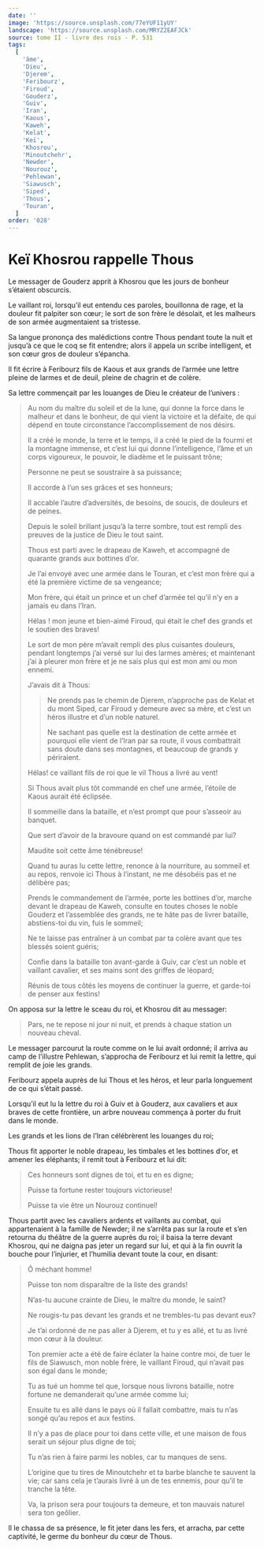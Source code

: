 ```yaml
---
date: ''
image: 'https://source.unsplash.com/77eYUF11yUY'
landscape: 'https://source.unsplash.com/MRYZ2EAFJCk'
source: tome II - livre des rois - P. 531
tags:
  [
    'âme',
    'Dieu',
    'Djerem',
    'Feribourz',
    'Firoud',
    'Gouderz',
    'Guiv',
    'Iran',
    'Kaous',
    'Kaweh',
    'Kelat',
    'Keï',
    'Khosrou',
    'Minoutchehr',
    'Newder',
    'Nourouz',
    'Pehlewan',
    'Siawusch',
    'Siped',
    'Thous',
    'Touran',
  ]
order: '028'
---
```


# Keï Khosrou rappelle Thous

Le messager de Gouderz apprit à Khosrou que les jours de bonheur s’étaient obscurcis.

Le vaillant roi, lorsqu’il eut entendu ces paroles, bouillonna de rage, et la douleur fit palpiter son cœur; le sort de son frère le désolait, et les malheurs de son armée augmentaient sa tristesse.

Sa langue prononça des malédictions contre Thous pendant toute la nuit et jusqu’à ce que le coq se fit entendre; alors il appela un scribe intelligent, et son cœur gros de douleur s’épancha.

Il fit écrire à Feribourz fils de Kaous et aux grands de l’armée une lettre pleine de larmes et de deuil, pleine de chagrin et de colère.

Sa lettre commençait par les louanges de Dieu le créateur de l’univers :

> Au nom du maître du soleil et de la lune, qui donne la force dans le malheur et dans le bonheur, de qui vient la victoire et la défaite, de qui dépend en toute circonstance l’accomplissement de nos désirs.
>
> Il a créé le monde, la terre et le temps, il a créé le pied de la fourmi et Ia montagne immense, et c’est lui qui donne l’intelligence, l’âme et un corps vigoureux, le pouvoir, le diadème et le puissant trône;
>
> Personne ne peut se soustraire à sa puissance;
>
> Il accorde à l’un ses grâces et ses honneurs;
>
> Il accable l’autre d’adversités, de besoins, de soucis, de douleurs et de peines.
>
> Depuis le soleil brillant jusqu’à la terre sombre, tout est rempli des preuves de la justice de Dieu le tout saint.
>
> Thous est parti avec le drapeau de Kaweh, et accompagné de quarante grands aux bottines d’or.
>
> Je l’ai envoyé avec une armée dans le Touran, et c’est mon frère qui a été la première victime de sa vengeance;
>
> Mon frère, qui était un prince et un chef d’armée tel qu’il n’y en a jamais eu dans l’Iran.
>
> Hélas ! mon jeune et bien-aimé Firoud, qui était le chef des grands et le soutien des braves!
>
> Le sort de mon père m’avait rempli des plus cuisantes douleurs, pendant longtemps j’ai versé sur lui des larmes amères; et maintenant j’ai à pleurer mon frère et je ne sais plus qui est mon ami ou mon ennemi.
>
> J’avais dit à Thous:
>
> > Ne prends pas le chemin de Djerem, n’approche pas de Kelat et du mont Siped, car Firoud y demeure avec sa mère, et c’est un héros illustre et d’un noble naturel.
> >
> > Ne sachant pas quelle est la destination de cette armée et pourquoi elle vient de l’Iran par sa route, il vous combattrait sans doute dans ses montagnes, et beaucoup de grands y périraient.
>
> Hélas! ce vaillant fils de roi que le vil Thous a livré au vent!
>
> Si Thous avait plus tôt commandé en chef une armée, l’étoile de Kaous aurait été éclipsée.
>
> Il sommeille dans la bataille, et n’est prompt que pour s’asseoir au banquet.
>
> Que sert d’avoir de la bravoure quand on est commandé par lui?
>
> Maudite soit cette âme ténébreuse!
>
> Quand tu auras lu cette lettre, renonce à la nourriture, au sommeil et au repos, renvoie ici Thous à l’instant, ne me désobéis pas et ne délibère pas;
>
> Prends le commandement de l’armée, porte les bottines d’or, marche devant le drapeau de Kaweh, consulte en toutes choses le noble Gouderz et l’assemblée des grands, ne te hâte pas de livrer bataille, abstiens-toi du vin, fuis le sommeil;
>
> Ne te laisse pas entraîner à un combat par ta colère avant que tes blessés soient guéris;
>
> Confie dans la bataille ton avant-garde à Guiv, car c’est un noble et vaillant cavalier, et ses mains sont des griffes de léopard;
>
> Réunis de tous côtés les moyens de continuer la guerre, et garde-toi de penser aux festins!

On apposa sur la lettre le sceau du roi, et Khosrou dit au messager:

> Pars, ne te repose ni jour ni nuit, et prends à chaque station un nouveau cheval.

Le messager parcourut la route comme on le lui avait ordonné; il arriva au camp de l’illustre Pehlewan, s’approcha de Feribourz et lui remit la lettre, qui remplit de joie les grands.

Feribourz appela auprès de lui Thous et les héros, et leur parla longuement de ce qui s’était passé.

Lorsqu’il eut lu la lettre du roi à Guiv et à Gouderz, aux cavaliers et aux braves de cette frontière, un arbre nouveau commença à porter du fruit dans le monde.

Les grands et les lions de l’Iran célébrèrent les louanges du roi;

Thous fit apporter le noble drapeau, les timbales et les bottines d’or, et amener les éléphants; il remit tout à Feribourz et lui dit:

> Ces honneurs sont dignes de toi, et tu en es digne;
>
> Puisse ta fortune rester toujours victorieuse!
>
> Puisse ta vie être un Nourouz continuel!

Thous partit avec les cavaliers ardents et vaillants au combat, qui appartenaient à la famille de Newder; il ne s’arrêta pas sur la route et s’en retourna du théâtre de la guerre auprès du roi; il baisa la terre devant Khosrou, qui ne daigna pas jeter un regard sur lui, et qui à la fin ouvrit la bouche pour l’injurier, et l’humilia devant toute la cour, en disant:

> Ô méchant homme!
>
> Puisse ton nom disparaître de la liste des grands!
>
> N’as-tu aucune crainte de Dieu, le maître du monde, le saint?
>
> Ne rougis-tu pas devant les grands et ne trembles-tu pas devant eux?
>
> Je t’ai ordonné de ne pas aller à Djerem, et tu y es allé, et tu as livré mon cœur à la douleur.
>
> Ton premier acte a été de faire éclater la haine contre moi, de tuer le fils de Siawusch, mon noble frère, le vaillant Firoud, qui n’avait pas son égal dans le monde;
>
> Tu as tué un homme tel que, lorsque nous livrons bataille, notre fortune ne demanderait qu’une armée comme lui;
>
> Ensuite tu es allé dans le pays où il fallait combattre, mais tu n’as songé qu’au repos et aux festins.
>
> Il n’y a pas de place pour toi dans cette ville, et une maison de fous serait un séjour plus digne de toi;
>
> Tu n’as rien à faire parmi les nobles, car tu manques de sens.
>
> L’origine que tu tires de Minoutchehr et ta barbe blanche te sauvent la vie; car sans cela je t’aurais livré à un de tes ennemis, pour qu’il te tranche la tête.
>
> Va, la prison sera pour toujours ta demeure, et ton mauvais naturel sera ton geôlier.

Il le chassa de sa présence, le fit jeter dans les fers, et arracha, par cette captivité, le germe du bonheur du cœur de Thous.
